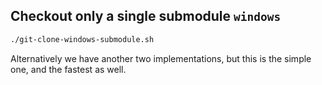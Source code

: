 
## Checkout only a single submodule `windows`

```bash
./git-clone-windows-submodule.sh
```

Alternatively we have another two implementations, but this is the simple one, and the fastest as well.

